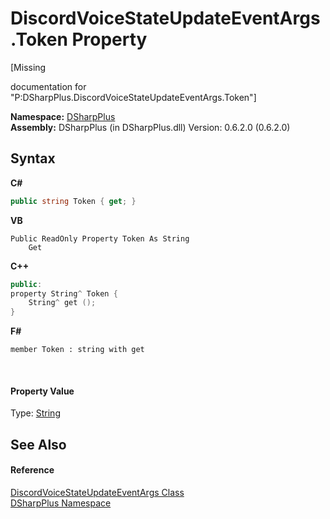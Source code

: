 # DiscordVoiceStateUpdateEventArgs.Token Property 
 

\[Missing <summary> documentation for "P:DSharpPlus.DiscordVoiceStateUpdateEventArgs.Token"\]

**Namespace:**&nbsp;<a href="503971eb-de5e-a570-9922-de9500a9b1cc">DSharpPlus</a><br />**Assembly:**&nbsp;DSharpPlus (in DSharpPlus.dll) Version: 0.6.2.0 (0.6.2.0)

## Syntax

**C#**<br />
``` C#
public string Token { get; }
```

**VB**<br />
``` VB
Public ReadOnly Property Token As String
	Get
```

**C++**<br />
``` C++
public:
property String^ Token {
	String^ get ();
}
```

**F#**<br />
``` F#
member Token : string with get

```

<br />

#### Property Value
Type: <a href="http://msdn2.microsoft.com/en-us/library/s1wwdcbf" target="_blank">String</a>

## See Also


#### Reference
<a href="1131127a-d9b0-11a2-1181-bf07f8bb4ca5">DiscordVoiceStateUpdateEventArgs Class</a><br /><a href="503971eb-de5e-a570-9922-de9500a9b1cc">DSharpPlus Namespace</a><br />